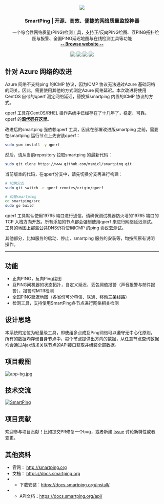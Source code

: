 <p align="center">
    <a href="http://smartping.org">
        <img src="http://smartping.org/logo.png">
    </a>
    <h3 align="center">SmartPing | 开源、高效、便捷的网络质量监控神器</h3>
    <p align="center">
        一个综合性网络质量(PING)检测工具，支持正/反向PING绘图、互PING拓扑绘图与报警、全国PING延迟地图与在线检测工具等功能
        <br>
        <a href="http://smartping.org"><strong>-- Browse website --</strong></a>
        <br>
        <br>
        <a href="https://www.travis-ci.org/smartping/smartping">
            <img src="https://www.travis-ci.org/smartping/smartping.svg?branch=master" >
        </a>
        <a href="https://goreportcard.com/report/github.com/smartping/smartping">
            <img src="https://goreportcard.com/badge/github.com/smartping/smartping" >
        </a>
         <a href="https://github.com/smartping/smartping/releases">
             <img src="https://img.shields.io/github/release/smartping/smartping.svg" >
         </a>
         <a href="https://github.com/smartping/smartping/blob/master/LICENSE">
             <img src="https://img.shields.io/hexpm/l/plug.svg" >
         </a>
    </p>    
</p>

## 针对 Azure 网络的改进

Azure 网络不支持ping 的ICMP 协议，因为ICMP 协议无法通过Azure 基础网络的网关。因此，需要使用其他的方式测定Azure 网络延迟。本次改进将使用CentOS 自带的qperf 测定网络延迟，替换掉smartping 内置的ICMP 协议的方式。

qperf 工具在CentOS/RHEL 操作系统中已经存在了十几年了，稳定、可靠。qperf 的[**源代码在这里**](https://www.github.com/linux-rdma/qperf)。

改进后的smartping 强依赖qperf 工具，因此在部署改进版smartping 之前，需要在smartping 运行节点上先安装qperf：

``` bash
sudo yum install -y qperf
```

然后，请从当前repository 拉取smartping 的最新代码：

``` bash
sudo git clone https://www.github.com/msmicl/smartping.git
```

当前版本的代码，在qperf分支中，请先切换分支再进行构建：

``` bash
# 切换分支
sudo git switch -c qperf remotes/origin/qperf

# 构建smartping
cd smartping/src
sudo go build

```
qperf 工具默认使用19765 端口进行通信，请确保测试机器防火墙的19765 端口的TCP 入栈方向开放。所有添加的节点都会强制使用qperf 来进行网络延迟测试。工具的地图上那些公共DNS仍将使用ICMP 的ping 协议去测试。

其他部分，比如服务的启动、停止，smartping 服务的安装等，均按照原有说明操作。

---


## 功能 ##

- 正向PING，反向Ping绘图
- 互PING间机器的状态拓扑，自定义延迟、丢包阈值报警（声音报警与邮件报警），报警时MTR检测
- 全国PING延迟地图（各省份可分电信、联通、移动三条线路）
- 检测工具，支持使用SmartPing各节点进行网络相关检测

## 设计思路 ##

本系统的定位为轻量级工具，即使组多点成互Ping网络可以遵守无中心化原则，所有的数据均存储自身节点中，每个节点提供出方向的数据，从任意节点查询数据均会通过Ajax请求关联节点的API接口获取并组装全部数据。
## 项目截图 ##

![app-bg.jpg](http://smartping.org/assets/img/app-bg.png "")

## 技术交流

<a target="_blank" href="//shang.qq.com/wpa/qunwpa?idkey=dd689e43fd8ecfeb28bffc31d53cb058c6ea23263aa1a34fc032efaf91aae924"><img border="0" src="http://pub.idqqimg.com/wpa/images/group.png" alt="SmartPing" title="SmartPing"></a>

## 项目贡献

欢迎参与项目贡献！比如提交PR修复一个bug，或者新建 [Issue](https://github.com/smartping/smartping/issues/) 讨论新特性或者变更。

## 其他资料 ##

- 官网： http://smartping.org
- 文档： https://docs.smartping.org
- - 下载安装：https://docs.smartping.org/install/
- - API文档：https://docs.smartping.org/api/

